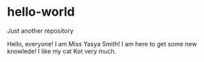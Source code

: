 # hello-world
Just another repository

Hello, everyone!
I am Miss Yasya Smith! I am here to get some new knowlede!
I like my cat Kot very much.

